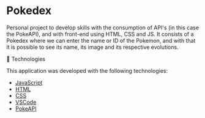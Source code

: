 # Pokedex
Personal project to develop skills with the consumption of API's (in this case the PokeAPI), and with front-end using HTML, CSS and JS.
It consists of a Pokedex where we can enter the name or ID of the Pokemon, and with that it is possible to see its name, its image and its respective evolutions.

🚀 Technologies

This application was developed with the following technologies:

- [JavaScript](https://www.javascript.com/)
- [HTML](https://developer.mozilla.org/en-US/docs/Web/HTML)
- [CSS](https://developer.mozilla.org/en-US/docs/Web/CSS)
- [VSCode](https://code.visualstudio.com/)
- [PokeAPI](https://pokeapi.co/)
